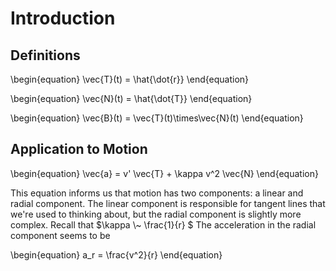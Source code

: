 # Introduction

## Definitions
\begin{equation}
\vec{T}(t) = \hat{\dot{r}}
\end{equation}

\begin{equation}
\vec{N}(t) = \hat{\dot{T}}
\end{equation}

\begin{equation}
\vec{B}(t) = \vec{T}(t)\times\vec{N}(t)
\end{equation}

## Application to Motion

\begin{equation}
\vec{a} = v' \vec{T} + \kappa v^2 \vec{N}
\end{equation}

This equation informs us that motion has two components: a linear and radial component. The linear component is responsible for tangent lines that we're used to thinking about, but the radial component is slightly more complex. Recall that $\kappa \\~ \frac{1}{r} $ The acceleration in the radial component seems to be

\begin{equation}
a_r = \frac{v^2}{r}
\end{equation}